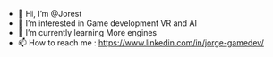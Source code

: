 - 👋 Hi, I’m @Jorest
- 👀 I’m interested in Game development VR and AI
- 🌱 I’m currently learning More engines
- 📫 How to reach me : https://www.linkedin.com/in/jorge-gamedev/

<!---
Jorest/Jorest is a ✨ special ✨ repository because its `README.md` (this file) appears on your GitHub profile.
You can click the Preview link to take a look at your changes.
--->
